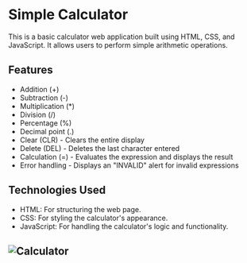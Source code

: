 # Simple Calculator
This is a basic calculator web application built using HTML, CSS, and JavaScript. It allows users to perform simple arithmetic operations.

## Features
*   Addition (+)
*   Subtraction (-)
*   Multiplication (*)
*   Division (/)
*   Percentage (%)
*   Decimal point (.)
*   Clear (CLR) - Clears the entire display
*   Delete (DEL) - Deletes the last character entered
*   Calculation (=) - Evaluates the expression and displays the result
*   Error handling - Displays an "INVALID" alert for invalid expressions

## Technologies Used
*   HTML: For structuring the web page.
*   CSS: For styling the calculator's appearance.
*   JavaScript: For handling the calculator's logic and functionality.

## ![Calculator](https://github.com/vergarra/Calculator/blob/main/photopr.png)

